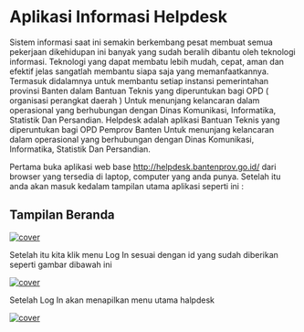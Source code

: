 # Aplikasi Informasi Helpdesk


Sistem informasi saat ini semakin berkembang pesat membuat semua pekerjaan dikehidupan ini banyak yang sudah beralih dibantu oleh teknologi informasi. Teknologi yang dapat membatu lebih mudah, cepat, aman dan efektif jelas sangatlah membantu siapa saja yang memanfaatkannya. Termasuk didalamnya untuk membantu setiap instansi pemerintahan provinsi Banten dalam Bantuan Teknis yang diperuntukan bagi
OPD ( organisasi perangkat daerah ) Untuk menunjang kelancaran dalam operasional yang berhubungan dengan Dinas Komunikasi, Informatika, Statistik Dan Persandian.
Helpdesk adalah aplikasi Bantuan Teknis yang diperuntukan bagi OPD Pemprov Banten 
Untuk menunjang kelancaran dalam operasional yang berhubungan dengan Dinas Komunikasi, Informatika, Statistik Dan Persandian.

Pertama buka aplikasi web base http://helpdesk.bantenprov.go.id/ dari browser yang tersedia di laptop, computer  yang anda punya. Setelah itu anda akan masuk kedalam tampilan utama aplikasi seperti ini :

## Tampilan Beranda

[![cover](http://img.bangunbanten.com/helpdesk/helpdesk-pemprov-banten-beranda.png)](http://img.bangunbanten.com/helpdesk/helpdesk-pemprov-banten-beranda.png)

Setelah itu kita klik menu Log In sesuai dengan id yang sudah diberikan seperti gambar dibawah ini 

[![cover](http://img.bangunbanten.com/helpdesk/helpdesk-pemprov-banten-login.png)](http://img.bangunbanten.com/helpdesk/helpdesk-pemprov-banten-login.png)

Setelah Log In akan menapilkan menu utama halpdesk

[![cover](http://img.bangunbanten.com/helpdesk/helpdesk-pemprov-banten-login.png)](http://img.bangunbanten.com/helpdesk/helpdesk-pemprov-banten-login.png)

